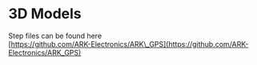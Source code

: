 # 3D Models

Step files can be found here\
[https://github.com/ARK-Electronics/ARK\_GPS](https://github.com/ARK-Electronics/ARK_GPS)
